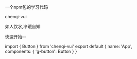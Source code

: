 一个npm包的学习代码

chenqi-vui

如人饮水,冷暖自知


快速开始--

<template>
  <div id="app">
    <g-button>欢迎使用vui</g-button>
  </div>
</template>

import { Button } from 'chenqi-vui'
export default {
  name: 'App',
  components: {
    'g-button': Button
  }
}





